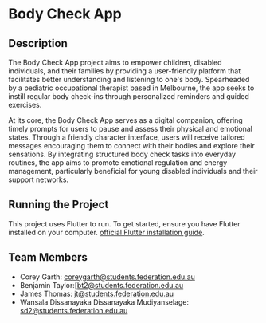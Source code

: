 # Body Check App

## Description
The Body Check App project aims to empower children, disabled individuals, and their families by providing a user-friendly platform that facilitates better understanding and listening to one's body. Spearheaded by a pediatric occupational therapist based in Melbourne, the app seeks to instill regular body check-ins through personalized reminders and guided exercises.

At its core, the Body Check App serves as a digital companion, offering timely prompts for users to pause and assess their physical and emotional states. Through a friendly character interface, users will receive tailored messages encouraging them to connect with their bodies and explore their sensations. By integrating structured body check tasks into everyday routines, the app aims to promote emotional regulation and energy management, particularly beneficial for young disabled individuals and their support networks.

## Running the Project
This project uses Flutter to run. To get started, ensure you have Flutter installed on your computer. [official Flutter installation guide](https://flutter.dev/docs/get-started/install).

## Team Members
- Corey Garth: coreygarth@students.federation.edu.au
- Benjamin Taylor:[bt2@students.federation.edu.au
- James Thomas: jt@students.federation.edu.au
- Wansala Dissanayaka Dissanayaka Mudiyanselage: sd2@students.federation.edu.au



